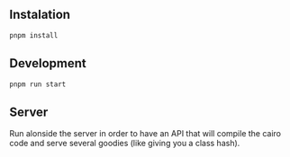 ## Instalation

```bash
pnpm install
```
 
## Development

```bash
pnpm run start
```
 
## Server

Run alonside the server in order to have an API that will compile the cairo code and serve several goodies (like giving you a class hash).

